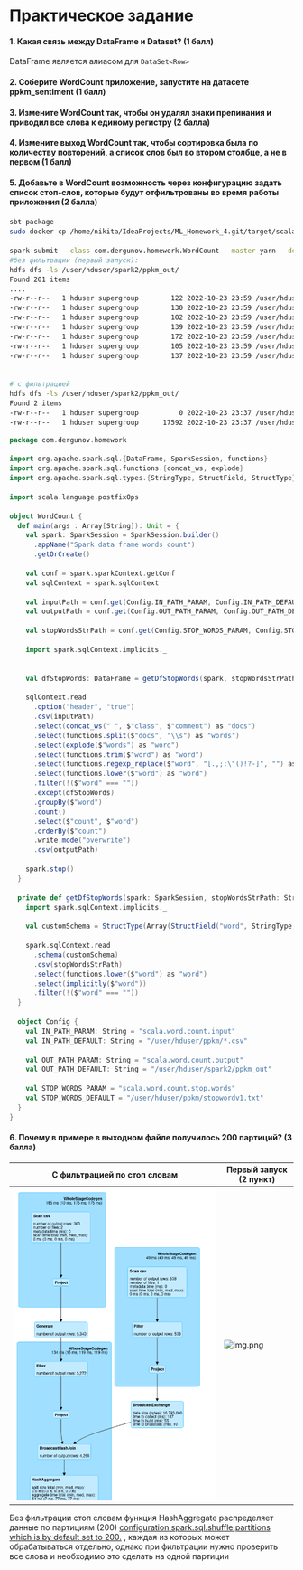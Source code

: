 # Практическое задание


#### 1. Какая связь между DataFrame и Dataset? (1 балл)
DataFrame является алиасом для `DataSet<Row>`
#### 2. Соберите WordCount приложение, запустите на датасете ppkm_sentiment (1 балл)
#### 3. Измените WordCount так, чтобы он удалял знаки препинания и приводил все слова к единому регистру (2 балла)
#### 4. Измените выход WordCount так, чтобы сортировка была по количеству повторений, а список слов был во втором столбце, а не в первом (1 балл)
#### 5. Добавьте в WordCount возможность через конфигурацию задать список стоп-слов, которые будут отфильтрованы во время работы приложения (2 балла)
```sh
sbt package
sudo docker cp /home/nikita/IdeaProjects/ML_Homework_4.git/target/scala-2.11/ml_homework_4_2.11-0.1.0-SNAPSHOT.jar  0fa82b0b1f16:/home/hduser/

spark-submit --class com.dergunov.homework.WordCount --master yarn --deploy-mode cluster ml_homework_4_2.11-0.1.0-SNAPSHOT.jar
#без фильтрации (первый запуск):
hdfs dfs -ls /user/hduser/spark2/ppkm_out/
Found 201 items
....
-rw-r--r--   1 hduser supergroup        122 2022-10-23 23:59 /user/hduser/spark_wit_exqwe/ppkm_out/part-00193-709c6ba3-43a5-4d03-b152-e793ea8e9cd3-c000.csv
-rw-r--r--   1 hduser supergroup        130 2022-10-23 23:59 /user/hduser/spark_wit_exqwe/ppkm_out/part-00194-709c6ba3-43a5-4d03-b152-e793ea8e9cd3-c000.csv
-rw-r--r--   1 hduser supergroup        102 2022-10-23 23:59 /user/hduser/spark_wit_exqwe/ppkm_out/part-00195-709c6ba3-43a5-4d03-b152-e793ea8e9cd3-c000.csv
-rw-r--r--   1 hduser supergroup        139 2022-10-23 23:59 /user/hduser/spark_wit_exqwe/ppkm_out/part-00196-709c6ba3-43a5-4d03-b152-e793ea8e9cd3-c000.csv
-rw-r--r--   1 hduser supergroup        172 2022-10-23 23:59 /user/hduser/spark_wit_exqwe/ppkm_out/part-00197-709c6ba3-43a5-4d03-b152-e793ea8e9cd3-c000.csv
-rw-r--r--   1 hduser supergroup        105 2022-10-23 23:59 /user/hduser/spark_wit_exqwe/ppkm_out/part-00198-709c6ba3-43a5-4d03-b152-e793ea8e9cd3-c000.csv
-rw-r--r--   1 hduser supergroup        137 2022-10-23 23:59 /user/hduser/spark_wit_exqwe/ppkm_out/part-00199-709c6ba3-43a5-4d03-b152-e793ea8e9cd3-c000.csv


# с фильтрацией
hdfs dfs -ls /user/hduser/spark2/ppkm_out/
Found 2 items
-rw-r--r--   1 hduser supergroup          0 2022-10-23 23:37 /user/hduser/spark2/ppkm_out/_SUCCESS
-rw-r--r--   1 hduser supergroup      17592 2022-10-23 23:37 /user/hduser/spark2/ppkm_out/part-00000-8c4f81f8-30ea-42b8-96f1-dea848e5cc05-c000.csv

```

```scala
package com.dergunov.homework

import org.apache.spark.sql.{DataFrame, SparkSession, functions}
import org.apache.spark.sql.functions.{concat_ws, explode}
import org.apache.spark.sql.types.{StringType, StructField, StructType}

import scala.language.postfixOps

object WordCount {
  def main(args : Array[String]): Unit = {
    val spark: SparkSession = SparkSession.builder()
      .appName("Spark data frame words count")
      .getOrCreate()

    val conf = spark.sparkContext.getConf
    val sqlContext = spark.sqlContext

    val inputPath = conf.get(Config.IN_PATH_PARAM, Config.IN_PATH_DEFAULT)
    val outputPath = conf.get(Config.OUT_PATH_PARAM, Config.OUT_PATH_DEFAULT)

    val stopWordsStrPath = conf.get(Config.STOP_WORDS_PARAM, Config.STOP_WORDS_DEFAULT)

    import spark.sqlContext.implicits._


    val dfStopWords: DataFrame = getDfStopWords(spark, stopWordsStrPath)

    sqlContext.read
      .option("header", "true")
      .csv(inputPath)
      .select(concat_ws(" ", $"class", $"comment") as "docs")
      .select(functions.split($"docs", "\\s") as "words")
      .select(explode($"words") as "word")
      .select(functions.trim($"word") as "word")
      .select(functions.regexp_replace($"word", "[.,;:\"()!?-]", "") as "word")
      .select(functions.lower($"word") as "word")
      .filter(!($"word" === ""))
      .except(dfStopWords)
      .groupBy($"word")
      .count()
      .select($"count", $"word")
      .orderBy($"count")
      .write.mode("overwrite")
      .csv(outputPath)

    spark.stop()
  }

  private def getDfStopWords(spark: SparkSession, stopWordsStrPath: String): DataFrame = {
    import spark.sqlContext.implicits._

    val customSchema = StructType(Array(StructField("word", StringType, nullable = true)))

    spark.sqlContext.read
      .schema(customSchema)
      .csv(stopWordsStrPath)
      .select(functions.lower($"word") as "word")
      .select(implicitly($"word"))
      .filter(!($"word" === ""))
  }

  object Config {
    val IN_PATH_PARAM: String = "scala.word.count.input"
    val IN_PATH_DEFAULT: String = "/user/hduser/ppkm/*.csv"

    val OUT_PATH_PARAM: String = "scala.word.count.output"
    val OUT_PATH_DEFAULT: String = "/user/hduser/spark2/ppkm_out"

    val STOP_WORDS_PARAM = "scala.word.count.stop.words"
    val STOP_WORDS_DEFAULT = "/user/hduser/ppkm/stopwordv1.txt"
  }
}

```
#### 6. Почему в примере в выходном файле получилось 200 партиций? (3 балла)

| С фильтрацией по стоп словам    | Первый запуск (2 пункт) |
|---------------------------------|-------------------------|
| ![img.png](with_stopwords.png)  | ![img.png](img.png)     |

Без фильтрации стоп словам функция HashAggregate распределяет данные по партициям (200) 
[configuration spark.sql.shuffle.partitions which is by default set to 200.](https://sparkbyexamples.com/spark/spark-shuffle-partitions/)
, каждая из которых может обрабатываться отдельно, однако при фильтрации нужно проверить все слова и необходимо 
это сделать на одной партиции
